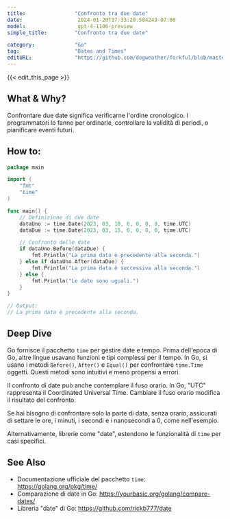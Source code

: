 ```yaml
---
title:                "Confronto tra due date"
date:                  2024-01-20T17:33:20.584249-07:00
model:                 gpt-4-1106-preview
simple_title:         "Confronto tra due date"

category:             "Go"
tag:                  "Dates and Times"
editURL:              "https://github.com/dogweather/forkful/blob/master/content/it/go/comparing-two-dates.md"
---
```


{{< edit_this_page >}}

## What & Why?
Confrontare due date significa verificarne l'ordine cronologico. I programmatori lo fanno per ordinarle, controllare la validità di periodi, o pianificare eventi futuri.

## How to:
```Go
package main

import (
	"fmt"
	"time"
)

func main() {
	// Definizione di due date
	dataUno := time.Date(2023, 03, 10, 0, 0, 0, 0, time.UTC)
	dataDue := time.Date(2023, 03, 15, 0, 0, 0, 0, time.UTC)

	// Confronto delle date
	if dataUno.Before(dataDue) {
		fmt.Println("La prima data è precedente alla seconda.")
	} else if dataUno.After(dataDue) {
		fmt.Println("La prima data è successiva alla seconda.")
	} else {
		fmt.Println("Le date sono uguali.")
	}
}

// Output:
// La prima data è precedente alla seconda.
```

## Deep Dive
Go fornisce il pacchetto `time` per gestire date e tempo. Prima dell'epoca di Go, altre lingue usavano funzioni e tipi complessi per il tempo. In Go, si usano i metodi `Before()`, `After()` e `Equal()` per confrontare `time.Time` oggetti. Questi metodi sono intuitivi e meno propensi a errori. 

Il confronto di date può anche contemplare il fuso orario. In Go, "UTC" rappresenta il Coordinated Universal Time. Cambiare il fuso orario modifica il risultato del confronto.

Se hai bisogno di confrontare solo la parte di data, senza orario, assicurati di settare le ore, i minuti, i secondi e i nanosecondi a 0, come nell'esempio.

Alternativamente, librerie come "date", estendono le funzionalità di `time` per casi specifici.

## See Also
- Documentazione ufficiale del pacchetto `time`: https://golang.org/pkg/time/
- Comparazione di date in Go: https://yourbasic.org/golang/compare-dates/
- Libreria "date" di Go: https://github.com/rickb777/date
